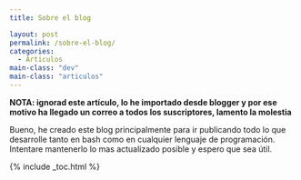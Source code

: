 ```yaml
---
title: Sobre el blog

layout: post
permalink: /sobre-el-blog/
categories:
  - Articulos
main-class: "dev"
main-class: "articulos"
---
```

**NOTA: ignorad este artículo, lo he importado desde blogger y por ese motivo ha llegado un correo a todos los suscriptores, lamento la molestia**

Bueno, he creado este blog principalmente para ir publicando todo lo que desarrolle tanto en bash como en cualquier lenguaje de programación. Intentare mantenerlo lo mas actualizado posible y espero que sea útil.



{% include _toc.html %}
